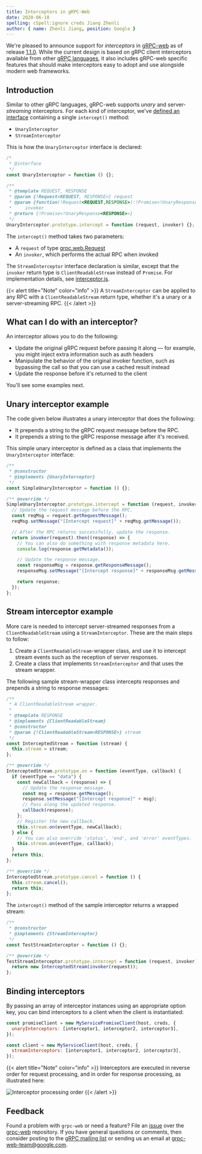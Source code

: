 ```yaml
---
title: Interceptors in gRPC-Web
date: 2020-06-18
spelling: cSpell:ignore creds Jiang Zhenli
author: { name: Zhenli Jiang, position: Google }
---
```


We're pleased to announce support for _interceptors_ in [gRPC-web][] as of
release [1.1.0][]. While the current design is based on gRPC client interceptors
available from other [gRPC languages][], it also includes gRPC-web specific
features that should make interceptors easy to adopt and use alongside modern
web frameworks.

## Introduction

Similar to other gRPC languages, gRPC-web supports _unary_ and
server-_streaming_ interceptors. For each kind of interceptor, we've [defined an
interface][interceptor.js] containing a single `intercept()` method:

- `UnaryInterceptor`
- `StreamInterceptor`

This is how the `UnaryInterceptor` interface is declared:

```js
/*
 * @interface
 */
const UnaryInterceptor = function () {};

/**
 * @template REQUEST, RESPONSE
 * @param {!Request<REQUEST, RESPONSE>} request
 * @param {function(!Request<REQUEST,RESPONSE>):!Promise<!UnaryResponse<RESPONSE>>}
 *     invoker
 * @return {!Promise<!UnaryResponse<RESPONSE>>}
 */
UnaryInterceptor.prototype.intercept = function (request, invoker) {};
```

The `intercept()` method takes two parameters:

- A `request` of type [grpc.web.Request][]
- An `invoker`, which performs the actual RPC when invoked

The `StreamInterceptor` interface declaration is similar, except that the
`invoker` return type is `ClientReadableStream` instead of `Promise`. For
implementation details, see [interceptor.js][].

{{< alert title="Note" color="info" >}}
A `StreamInterceptor` can be applied to any RPC with a `ClientReadableStream`
return type, whether it's a unary or a server-streaming RPC.
{{< /alert >}}

## What can I do with an interceptor?

An interceptor allows you to do the following:

- Update the original gRPC request before passing it along &mdash; for
  example, you might inject extra information such as auth headers
- Manipulate the behavior of the original invoker function, such as bypassing
  the call so that you can use a cached result instead
- Update the response before it's returned to the client

You'll see some examples next.

## Unary interceptor example

The code given below illustrates a unary interceptor that does the following:

- It prepends a string to the gRPC request message before the RPC.
- It prepends a string to the gRPC response message after it's received.

This simple unary interceptor is defined as a class that implements the
`UnaryInterceptor` interface:

```js
/**
 * @constructor
 * @implements {UnaryInterceptor}
 */
const SimpleUnaryInterceptor = function () {};

/** @override */
SimpleUnaryInterceptor.prototype.intercept = function (request, invoker) {
  // Update the request message before the RPC.
  const reqMsg = request.getRequestMessage();
  reqMsg.setMessage("[Intercept request]" + reqMsg.getMessage());

  // After the RPC returns successfully, update the response.
  return invoker(request).then((response) => {
    // You can also do something with response metadata here.
    console.log(response.getMetadata());

    // Update the response message.
    const responseMsg = response.getResponseMessage();
    responseMsg.setMessage("[Intercept response]" + responseMsg.getMessage());

    return response;
  });
};
```

## Stream interceptor example

More care is needed to intercept server-streamed responses from a
`ClientReadableStream` using a `StreamInterceptor`. These are the main steps to
follow:

1.  Create a `ClientReadableStream`-wrapper class, and use it to intercept
    stream events such as the reception of server responses.
2.  Create a class that implements `StreamInterceptor` and that uses the stream
    wrapper.

The following sample stream-wrapper class intercepts responses and prepends a
string to response messages:

```js
/**
 * A ClientReadableStream wrapper.
 *
 * @template RESPONSE
 * @implements {ClientReadableStream}
 * @constructor
 * @param {!ClientReadableStream<RESPONSE>} stream
 */
const InterceptedStream = function (stream) {
  this.stream = stream;
};

/** @override */
InterceptedStream.prototype.on = function (eventType, callback) {
  if (eventType == "data") {
    const newCallback = (response) => {
      // Update the response message.
      const msg = response.getMessage();
      response.setMessage("[Intercept response]" + msg);
      // Pass along the updated response.
      callback(response);
    };
    // Register the new callback.
    this.stream.on(eventType, newCallback);
  } else {
    // You can also override 'status', 'end', and 'error' eventTypes.
    this.stream.on(eventType, callback);
  }
  return this;
};

/** @override */
InterceptedStream.prototype.cancel = function () {
  this.stream.cancel();
  return this;
};
```

The `intercept()` method of the sample interceptor returns a wrapped stream:

```js
/**
 * @constructor
 * @implements {StreamInterceptor}
 */
const TestStreamInterceptor = function () {};

/** @override */
TestStreamInterceptor.prototype.intercept = function (request, invoker) {
  return new InterceptedStream(invoker(request));
};
```

## Binding interceptors

By passing an array of interceptor instances using an appropriate option key,
you can bind interceptors to a client when the client is instantiated:

```js
const promiseClient = new MyServicePromiseClient(host, creds, {
  unaryInterceptors: [interceptor1, interceptor2, interceptor3],
});

const client = new MyServiceClient(host, creds, {
  streamInterceptors: [interceptor1, interceptor2, interceptor3],
});
```

{{< alert title="Note" color="info" >}}
Interceptors are executed in reverse order for request processing, and in
order for response processing, as illustrated here:

![Interceptor processing order](/img/grpc-web-interceptors.png)
{{< /alert >}}

## Feedback

Found a problem with `grpc-web` or need a feature? File an [issue][] over the
[grpc-web][] repository. If you have general questions or comments, then
consider posting to the [gRPC mailing list][] or sending us an email at
[grpc-web-team@google.com][].

[1.1.0]: https://github.com/grpc/grpc-web/releases/tag/1.1.0
[grpc languages]: /docs/languages/
[grpc mailing list]: https://groups.google.com/forum/#!forum/grpc-io
[grpc-web-team@google.com]: mailto:grpc-web-team@google.com
[grpc-web]: https://github.com/grpc/grpc-web
[grpc.web.request]: https://github.com/grpc/grpc-web/blob/master/javascript/net/grpc/web/request.js
[interceptor.js]: https://github.com/grpc/grpc-web/blob/master/javascript/net/grpc/web/interceptor.js
[issue]: https://github.com/grpc/grpc-web/issues/new
